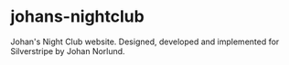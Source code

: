 # johans-nightclub
Johan's Night Club website. Designed, developed and implemented for Silverstripe by Johan Norlund.
